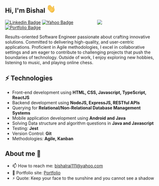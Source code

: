 <h2> Hi, I'm Bishal <img src="https://raw.githubusercontent.com/ABSphreak/ABSphreak/master/gifs/Hi.gif" width="30px"> </h2>

<img align='right' src='https://user-images.githubusercontent.com/5713670/87202985-820dcb80-c2b6-11ea-9f56-7ec461c497c3.gif' width='200"'>

[![Linkedin Badge](https://img.shields.io/badge/-bishalrai-blue?style=flat-square&logo=Linkedin&logoColor=white&link=https://www.linkedin.com/in/bishal-rai-06a209125/)](https://www.linkedin.com/in/bishalrai01/) 
[![Yahoo Badge](https://img.shields.io/badge/-bishalrai111@yahoo.com-c14438?style=flat-square&logo=Yahoo&logoColor=white&link=mailto:bishalrai111@yahoo.com)](mailto:bishalrai111@yahoo.com)
[![Portfolio Badge](https://img.shields.io/badge/website-000000?style=for-the-badge&logo=About.me&logoColor=white)](https://bishalfolio.netlify.app/) 

Results-oriented Software Engineer passionate about crafting innovative solutions. Committed to delivering high-quality, and user-centric applications. Proficient in Agile methodologies, I excel in collaborative settings and am eager to contribute to challenging projects that push the boundaries of technology. Outside of work, I enjoy exploring new hobbies, listening to music, and playing online chess.


## ⚡ Technologies

- Front-end development using **HTML, CSS, Javascript, TypeScript, ReactJS**
- Backend development using **NodeJS, ExpressJS, RESTful APIs**
- Querying for **Relational/Non-Relational Database Management Systems**
- Mobile application development using **Android and Java**
- Solving Data structure and algorithm questions in **Java and Javascript**
- Testing: **Jest**
- Version Control: **Git**
- Methodologies: **Agile, Kanban**

## About me 🤔
- 📫 How to reach me: bishalrai111@yahoo.com
- 🎯 Portfolio site: [Portfolio](https://bishalfolio.netlify.app/)
- ⚡ Quote: Keep your face to the sunshine and you cannot see a shadow
